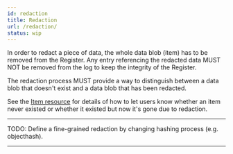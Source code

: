 ```yaml
---
id: redaction
title: Redaction
url: /redaction/
status: wip
---
```


In order to redact a piece of data, the whole data blob (item) has to be
removed from the Register. Any entry referencing the redacted data MUST NOT be
removed from the log to keep the integrity of the Register.

The redaction process MUST provide a way to distinguish between a data blob
that doesn't exist and a data blob that has been redacted.

See the [Item resource](/resources/item-resource/) for details of how to let
users know whether an item never existed or whether it existed but now it's
gone due to redaction.

***
TODO: Define a fine-grained redaction by changing hashing process (e.g.
objecthash).
***
